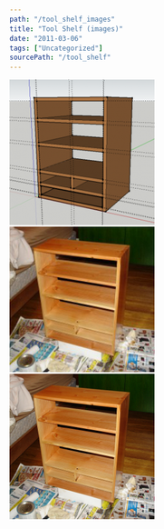 ```yaml
---
path: "/tool_shelf_images"
title: "Tool Shelf (images)"
date: "2011-03-06"
tags: ["Uncategorized"]
sourcePath: "/tool_shelf"
---
```


 ![screen-shot-2011-03-06-at-35556-pm-300x276.png_hexagon.png](screen-shot-2011-03-06-at-35556-pm-300x276.png_hexagon.png) ![dsc04070-300x225.jpg_hexagon.jpeg](dsc04070-300x225.jpg_hexagon.jpeg) ![dsc04070.jpg_hexagon.jpeg](dsc04070.jpg_hexagon.jpeg)
